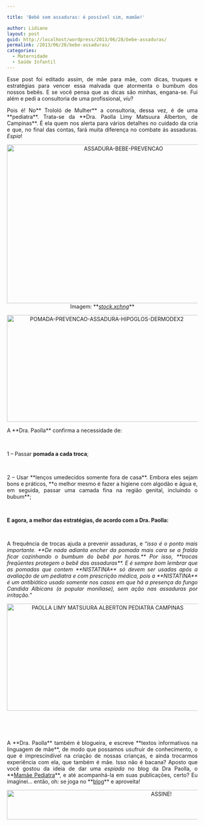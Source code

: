 ```yaml
---

title: 'Bebê sem assaduras: é possível sim, mamãe!'

author: Lidiane
layout: post
guid: http://localhost/wordpress/2013/06/28/bebe-assaduras/
permalink: /2013/06/28/bebe-assaduras/
categories:
  - Maternidade
  - Saúde Infantil
---
```

<p style="text-align: justify;">
  Esse post foi editado assim, de mãe para mãe, com dicas, truques e estratégias para vencer essa malvada que atormenta o bumbum dos nossos bebês. E se você pensa que as dicas são minhas, engana-se. Fui além e pedi a consultoria de uma profissional, <em>viu</em>?
</p>

<p style="text-align: justify;" align="justify">
  Pois é! No** Trololó de Mulher** a consultoria, dessa vez, é de uma **pediatra**. Trata-se da **Dra. Paolla Limy Matsuura Alberton, de Campinas**. É ela quem nos alerta para vários detalhes no cuidado da cria e que, no final das contas, fará muita diferença no combate ás assaduras. <em>Espia</em>!
</p>

<!--more-->

<p align="center">
  <a href="http://www.trololodemulher.com.br/blog/wp-content/uploads/2013/06/ASSADURA-BEBE-PREVENCAO.jpg"><img class="alignnone size-full wp-image-9569" src="http://www.trololodemulher.com.br/blog/wp-content/uploads/2013/06/ASSADURA-BEBE-PREVENCAO.jpg" alt="ASSADURA-BEBE-PREVENCAO" width="600" height="419" /></a><br /> Imagem: **<em><a href="http://www.sxc.hu/" target="_blank">stock.xchng</a></em>**
</p>

<p align="center">
  <a href="http://www.trololodemulher.com.br/blog/wp-content/uploads/2013/06/POMADA-PREVENCAO-ASSADURA-HIPOGLOS-DERMODEX2.png"><img class="alignnone size-full wp-image-9573" src="http://www.trololodemulher.com.br/blog/wp-content/uploads/2013/06/POMADA-PREVENCAO-ASSADURA-HIPOGLOS-DERMODEX2.png" alt="POMADA-PREVENCAO-ASSADURA-HIPOGLOS-DERMODEX2" width="512" height="282" /></a>
</p>

<p align="justify">
  A **Dra. Paolla** confirma a necessidade de:
</p>

&nbsp;

1 – Passar **pomada a cada troca**;

&nbsp;

<p align="justify">
  2 – Usar **lenços umedecidos somente fora de casa**. Embora eles sejam bons e práticos, **o melhor mesmo é fazer a higiene com algodão e água e, em seguida, passar uma camada fina na região genital, incluindo o bubum**;
</p>

&nbsp;

**E agora, a melhor das estratégias, de acordo com a Dra. Paolla:**

&nbsp;

<p align="justify">
  A frequência de trocas ajuda a prevenir assaduras, e “<em>isso é o ponto mais importante. **De nada adianta encher da pomada mais cara se a fralda ficar cozinhando o bumbum do bebê por horas.** Por isso, **trocas freqüentes protegem o bebê das assaduras**. E é sempre bom lembrar que as pomadas que contem **NISTATINA** só devem ser usadas após a avaliação de um pediatra e com prescrição médica, pois a **NISTATINA** é um antibiótico usado somente nos casos em que há a presença do fungo Candida Albicans (a popular moniliase), sem ação nas assaduras por irritação.</em>”
</p>

<p align="center">
  <a href="http://www.trololodemulher.com.br/blog/wp-content/uploads/2013/06/PAOLLA-LIMY-MATSUURA-ALBERTON-PEDIATRA-CAMPINAS.png"><img class="alignnone size-full wp-image-9572" src="http://www.trololodemulher.com.br/blog/wp-content/uploads/2013/06/PAOLLA-LIMY-MATSUURA-ALBERTON-PEDIATRA-CAMPINAS.png" alt="PAOLLA LIMY MATSUURA ALBERTON PEDIATRA CAMPINAS" width="516" height="283" /></a>
</p>

&nbsp;

&nbsp;

<p align="justify">
  A **Dra. Paolla** também é blogueira, e escreve **textos informativos na linguagem de mãe**, de modo que possamos usufruir de conhecimento, o que é imprescindível na criação de nossas crianças, e ainda trocarmos experiência com ela, que também é mãe. Isso não é bacana? Aposto que você gostou da ideia de dar uma <em>espiada</em> no blog da Dra Paolla, o **<a href="http://mamaepediatra.blogspot.com.br/" target="_blank">Mamãe Pediatra</a>**, e até acompanhá-la em suas publicações, certo? Eu imaginei… então, oh: se joga no **<a href="http://mamaepediatra.blogspot.com.br/" target="_blank">blog</a>** e aproveita!
</p>

<p align="center">
  <a href="http://feedburner.google.com/fb/a/mailverify?uri=blogBichaFemea&loc=en_US" target="_blank"><img class="alignnone size-full wp-image-10439" src="http://www.trololodemulher.com.br/blog/wp-content/uploads/2014/09/ASSINE.png" alt="ASSINE!" width="800" height="78" /></a>
</p>